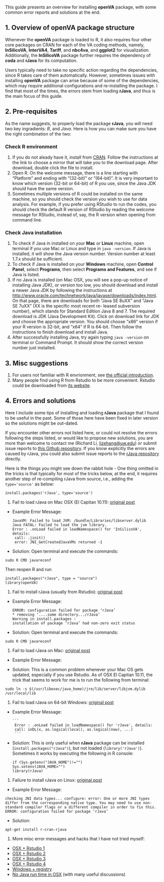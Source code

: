 This guide presents an overview for installing **openVA** package, with some common error reports and solutions at the end.

## 1. Overview of openVA package structure
Whenever the **openVA** package is loaded to R, it also requires four other core packages on CRAN for each of the VA coding methods, namely, **InSilicoVA**, **InterVA4**, **Tariff**, and **nbc4va**, and **ggplot2** for visualization. Additionally, the **InSilicoVA** package further requires the dependency of **coda** and **rJava** for its computation. 

Users typically need to take no specific action regarding the dependencies, since R takes care of them automatically. However, sometimes issues with installing **openVA** package can arise because of some of the dependencies, which may require additional configurations and re-installing the package. I find that most of the times, the errors stem from loading **rJava**, and thus is the main focus of this guide.

## 2. Pre-requisites
As the name suggests, to properly load the package **rJava**, you will need two key ingradients: _R_, and _Java_. Here is how you can make sure you have the right combination of the two:
 
### Check R environment 
1. If you do not aleady have it, install from [CRAN](http://cran.r-project.org/). Follow the instructions at the link to choose a mirror that will take you to the download page. After download, double click the file to install.
2. Open R. On the welcome message, there is a line starting with “Platform” and ending with “(32-bit)” or “(64-bit)”. It is very important to know which version (32-bit or 64-bit) of R you use, since the Java JDK should have the same version. 
3. Sometimes multiple versions of R could be installed on the same machine, so you should check the version you wish to use for data analysis. For example, if you prefer using RStudio to run the codes, you should check the default R version of RStudio by reading the welcome message for RStudio, instead of, say, the R version when opening from command line.

### Check Java installation
1. To check if Java in installed on your **Mac** or **Linux** machine, open terminal if you use Mac or Linux and type in ```java -version```. If Java is installed, it will show the Java version number. Version number at least 1.7.x should be sufficient.
1. To check if Java is installed on your **Windows** machine, open **Control Panel**, select **Programs**, then select **Programs and Features**, and see if Java is listed. 
1. If no Java is installed (on Mac OSX, you will see a pop-up notice of installing Java JDK), or version too low, you should download and install a newer Java JDK by following the instructions at http://www.oracle.com/technetwork/java/javase/downloads/index.html. On that page, there are downloads for both “Java SE 8uXX” and “Java SE 7uXX” (XX is the specific most recent re- leased subversion number), which stands for Standard Edition Java 8 and 7. The required download is JDK (Java Development Kit). Click on download link for JDK and choose the appropriate version. You should choose “x86” version if your R version is 32-bit, and “x64” if R is 64-bit. Then follow the instructions to finish download and install Java.
3. After successfully installing Java, try again typing ```java -version``` on terminal or Command Prompt. It should show the correct version number just installed.

## 3. Misc suggestions
1. For users not familiar with R envrionment, see [the official introduction](https://www.r-project.org/about.html).
2. Many people find using R from Rstudio to be more convenient. Rstudio could be downloaded from [its website](https://www.rstudio.com/products/rstudio/download3/). 


## 4. Errors and solutions
Here I include some tips of installing and loading **rJava** package that I found to be useful in the past. Some of those here have been fixed in later version so the solutions might be out-dated.   

If you encounter other errors not listed here, or could not resolve the errors following the steps listed, or would like to propose new solutions, you are more than welcome to contact me (Richard Li, lizehang@uw.edu) or submit issue reports to [this Github repository](https://github.com/richardli/openVA/issues). If you know explicitly the errors are caused by rJava, you could also submit issue reports to the [rJava repository](https://github.com/s-u/rJava/issues) directly.

Here is the things you might see down the rabbit hole - One thing omitted in the tricks is that typically for most of the tricks below, at the end, it requires another step of re-compiling rJava from source, i.e., adding the ```type='source'``` as below:

```
install.packages('rJava', type='source')
```

1. Fail to load rJava on Mac OSX (El Capitan 10.11): [original post](http://stackoverflow.com/questions/35179151/cannot-load-r-xlsx-package-on-mac-os-10-11)
  + Example Error Message:
    
    ```
    JavaVM: Failed to load JVM: /bundle/Libraries/libserver.dylib
    Java FATAL: Failed to load the jvm library.
    Error : .onLoad failed in loadNamespace() for 'InSilicoVA', details:
     call: .jinit()
     error: JNI_GetCreatedJavaVMs returned -1
    ```
   
  + Solution: Open terminal and execute the commands:
  
   ```
   sudo R CMD javareconf
   ```
   Then reopen R and run
   
   ```
   install.packages("rJava", type = "source")
   library(openVA)
   ```
   
1. Fail to install rJava (usually from Rstudio): [original post](http://stackoverflow.com/questions/34212378/installation-of-rjava)
  + Example Error Message:
    
    ```
    ERROR: configuration failed for package ‘rJava’
    * removing ‘....some directory.../rJava’
    Warning in install.packages :
    installation of package ‘rJava’ had non-zero exit status
    ```
   
  + Solution: Open terminal and execute the commands:
  
   ```
   sudo R CMD javareconf
   ```
   
1. Fail to load rJava on Mac: [original post](http://stackoverflow.com/questions/30738974/rjava-load-error-in-rstudio-r-after-upgrading-to-osx-yosemite)
  + Example Error Message:
  
  + Solution: This is a common problem whenever your Mac OS gets updated, especially if you use Rstudio. As of OSX El Capitan 10.11, the trick that seems to work for me is to run the following from terminal:
  
  ```
  sudo ln -s $(/usr/libexec/java_home)/jre/lib/server/libjvm.dylib /usr/local/lib
  ```
  
1. Fail to load rJava on 64-bit Windows: [original post](http://stackoverflow.com/questions/7019912/using-the-rjava-package-on-win7-64-bit-with-r)
  + Example Error Message: 
        
        ```
         Error : .onLoad failed in loadNamespace() for 'rJava', details: 
         call: inDL(x, as.logical(local), as.logical(now), ...)
         ```
  + Solution: This is only useful when **rJava** package can be installed (```install.packages("rJava")```), but not loaded (```library('rJava')```). Sometimes it works by executing the following in R console:
      
      ```
      if (Sys.getenv("JAVA_HOME")!="")
      Sys.setenv(JAVA_HOME="")
      library(rJava)
      ```
 
1. Failure to install rJava on Linux: [original post](http://stackoverflow.com/questions/3311940/r-rjava-package-install-failing)
  
  + Example Error Message:
   
   ```
   checking JNI data types... configure: error: One or more JNI types differ from the corresponding native type. You may need to use non-standard compiler flags or a different compiler in order to fix this.
ERROR: configuration failed for package ‘rJava’
```
  
  + Solution:
  ```
  apt-get install r-cran-rjava
  ```
  
1. More misc error messages and hacks that I have not tried myself:
  + [OSX + Rstudio 1](http://stackoverflow.com/questions/26948777/how-can-i-make-rjava-use-the-newer-version-of-java-on-osx)
  + [OSX + Rstudio 2](http://spartanideas.msu.edu/2015/06/27/the-rjava-nightmare/) 
  + [OSX + Rstudio 3](https://andrewgoldstone.com/blog/2015/02/03/rjava/)
  + [OSX + Rstudio 4](http://conjugateprior.org/2014/12/r-java8-osx/)
  + [Windows + registry](https://www.r-bloggers.com/how-to-load-the-rjava-package-after-the-error-java_home-cannot-be-determined-from-the-registry/)
  + [No Java run time in OSX](https://github.com/s-u/rJava/issues/37) (with many useful discussions)

